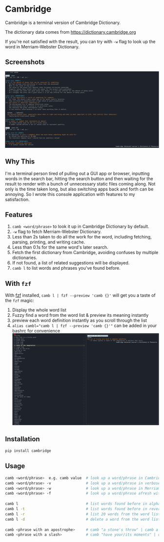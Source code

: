 # Cambridge

Cambridge is a terminal version of Cambridge Dictionary.

The dictionary data comes from https://dictionary.cambridge.org

If you're not satisfied with the result, you can try with `-w` flag to look up the word in Merriam-Webster Dictionary.

## Screenshots
![look up a word](/screenshots/word.png)

## Why This
I'm a terminal person tired of pulling out a GUI app or browser, inputting words in the search bar, hitting the search button and then waiting for the result to render with a bunch of unnecessary static files coming along. Not only is the time taken long, but also switching apps back and forth can be annoying. So I wrote this console application with features to my satisfaction.

## Features 
1. `camb <word/phrase>` to look it up in Cambridge Dictionary by default. 
2. `-w` flag to fetch Merriam-Webster Dictionary. 
3. Less than 2s taken to do all the work for the word, including fetching, parsing, printing, and writing cache. 
4. Less than 0.1s for the same word's later search. 
5. Fetch the first dictionary from Cambridge, avoiding confuses by multiple dictionaries.
6. If not found, a list of related suggestions will be displayed.
7. `camb l` to list words and phrases you've found before. 

## With `fzf`
With [fzf](https://github.com/junegunn/fzf) installed, `camb l | fzf --preview 'camb {}'` will get you a taste of the `fzf` magic: 
1. Display the whole word list
2. Fuzzy find a word from the word list & preview its meaning instantly 
3. preview each word definition instantly as you scroll through the list
4. `alias cambl="camb l | fzf --preview 'camb {}'"` can be added in your bashrc for convenience
![list words](/screenshots/fzf.png)

## Installation
```python
pip install cambridge
```

## Usage
```bash
camb <word/phrase>  e.g. camb value  # look up a word/phrase in Cambridge Dictionary
camb <word/phrase> -v                # look up a word/phrase in verbose/debug mode
camb <word/phrase> -w                # look up a word/phrase in Merriam-Webster Dictionary
camb <word/phrase> -f                # look up a word/phrase afresh without using cache

camb l                               # list words found before in alphabetical order
camb l -t                            # list words found before in reverse chronological order
camb l -r                            # list 20 words from the word list randomly 
camb l -d                            # delete a word from the word list

camb <phrase with an apostrophe>     # camb "a stone's throw" | camb a stone\'s throw
camb <phrase with a slash>           # camb "have your/its moments" | camb have your\/its moments
```
